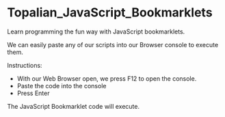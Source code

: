 # Topalian_JavaScript_Bookmarklets

Learn programming the fun way with JavaScript bookmarklets.

We can easily paste any of our scripts into our Browser console to execute them.

Instructions:
   * With our Web Browser open, we press F12 to open the console.
   * Paste the code into the console
   * Press Enter

The JavaScript Bookmarklet code will execute.
